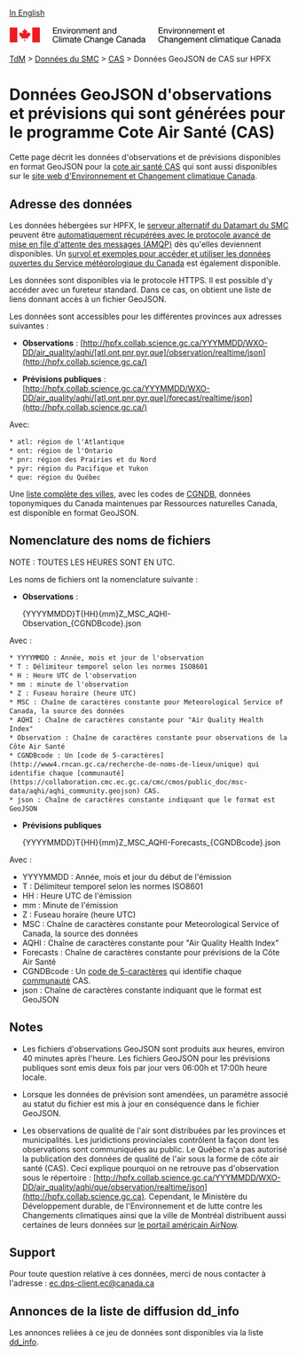 [In English](readme_aqhi-hpfxjson_en.md)

![ECCC logo](../../img_eccc-logo.png)

[TdM](../../readme_fr.md) > [Données du SMC](../readme_fr.md) > [CAS](readme_aqhi_fr.md) > Données GeoJSON de CAS sur HPFX

# Données GeoJSON d'observations et prévisions qui sont générées pour le programme Cote Air Santé (CAS)

Cette page décrit les données d'observations et de prévisions disponibles en format GeoJSON pour la [cote air santé CAS](readme_aqhi_fr.md) qui sont aussi disponibles sur le [site web d'Environnement et Changement climatique Canada](https://meteo.gc.ca/airquality/pages/index_f.html). 

## Adresse des données 

Les données hébergées sur HPFX, le [serveur alternatif du Datamart du SMC](../../msc-datamart/readme_fr) peuvent être [automatiquement récupérées avec le protocole avancé de mise en file d'attente des messages (AMQP)](../../msc-datamart/amqp_fr.md) dès qu'elles deviennent disponibles. Un [survol et exemples pour accéder et utiliser les données ouvertes du Service météorologique du Canada](../../usage/readme_fr.md) est également disponible.

Les données sont disponibles via le protocole HTTPS. Il est possible d’y accéder avec un fureteur standard. Dans ce cas, on obtient une liste de liens donnant accès à un fichier GeoJSON.

Les données sont accessibles pour les différentes provinces aux adresses suivantes :

* __Observations__ : [http://hpfx.collab.science.gc.ca/YYYMMDD/WXO-DD/air_quality/aqhi/[atl,ont,pnr,pyr,que]/observation/realtime/json](http://hpfx.collab.science.gc.ca/)
    
* __Prévisions publiques__ : [http://hpfx.collab.science.gc.ca/YYYMMDD/WXO-DD/air_quality/aqhi/[atl,ont,pnr,pyr,que]/forecast/realtime/json](http://hpfx.collab.science.gc.ca/)

Avec:

    * atl: région de l'Atlantique
    * ont: région de l'Ontario
    * pnr: région des Prairies et du Nord
    * pyr: région du Pacifique et Yukon
    * que: région du Québec

Une [liste complète des villes](https://collaboration.cmc.ec.gc.ca/cmc/cmos/public_doc/msc-data/aqhi/aqhi_station.geojson), avec les codes de [CGNDB](http://www4.rncan.gc.ca/recherche-de-noms-de-lieux/unique), données toponymiques du Canada maintenues par Ressources naturelles Canada, est disponible en format GeoJSON.

## Nomenclature des noms de fichiers 

NOTE : TOUTES LES HEURES SONT EN UTC.

Les noms de fichiers ont la nomenclature suivante :

* __Observations__ :
       
    {YYYYMMDD}T{HH}{mm}Z_MSC_AQHI-Observation_{CGNDBcode}.json
    
Avec :

    * YYYYMMDD : Année, mois et jour de l'observation
    * T : Délimiteur temporel selon les normes ISO8601
    * H : Heure UTC de l'observation
    * mm : minute de l'observation
    * Z : Fuseau horaire (heure UTC)     
    * MSC : Chaîne de caractères constante pour Meteorological Service of Canada, la source des données 
    * AQHI : Chaîne de caractères constante pour "Air Quality Health Index"
    * Observation : Chaîne de caractères constante pour observations de la Côte Air Santé
    * CGNDBcode : Un [code de 5-caractères](http://www4.rncan.gc.ca/recherche-de-noms-de-lieux/unique) qui identifie chaque [communauté](https://collaboration.cmc.ec.gc.ca/cmc/cmos/public_doc/msc-data/aqhi/aqhi_community.geojson) CAS. 
    * json : Chaîne de caractères constante indiquant que le format est GeoJSON

* __Prévisions publiques__

    {YYYYMMDD}T{HH}{mm}Z_MSC_AQHI-Forecasts_{CGNDBcode}.json     
    
Avec :

* YYYYMMDD : Année, mois et jour du début de l'émission
* T : Délimiteur temporel selon les normes ISO8601
* HH : Heure UTC de l'émission  
* mm : Minute de l'émission
* Z : Fuseau horaire (heure UTC)
* MSC : Chaîne de caractères constante pour Meteorological Service of Canada, la source des données       
* AQHI : Chaîne de caractères constante pour "Air Quality Health Index"
* Forecasts : Chaîne de caractères constante pour prévisions de la Côte Air Santé
* CGNDBcode : Un [code de 5-caractères](http://www4.rncan.gc.ca/recherche-de-noms-de-lieux/unique) qui identifie chaque [communauté](https://collaboration.cmc.ec.gc.ca/cmc/cmos/public_doc/msc-data/aqhi/aqhi_community.geojson) CAS. 
* json : Chaîne de caractères constante indiquant que le format est GeoJSON

## Notes

* Les fichiers d'observations GeoJSON sont produits aux heures, environ 40 minutes après l'heure. Les fichiers GeoJSON pour les prévisions publiques sont emis deux fois par jour vers 06:00h et 17:00h heure locale.

* Lorsque les données de prévision sont amendées, un paramètre associé au statut du fichier est mis à jour en conséquence dans le fichier GeoJSON.

* Les observations de qualité de l'air sont distribuées par les provinces et municipalités. Les juridictions provinciales contrôlent la façon dont les observations sont communiquées au public. Le Québec n'a pas autorisé la publication des données de qualité de l'air sous la forme de côte air santé (CAS). Ceci explique pourquoi on ne retrouve pas d'observation sous le répertoire : [http://hpfx.collab.science.gc.ca/YYYMMDD/WXO-DD/air_quality/aqhi/que/observation/realtime/json](http://hpfx.collab.science.gc.ca). Cependant, le Ministère du Développement durable, de l'Environnement et de lutte contre les Changements climatiques ainsi que la ville de Montréal distribuent aussi certaines de leurs données sur [le portail américain AirNow](https://www.epa.gov/outdoor-air-quality-data/download-daily-data).

## Support

Pour toute question relative à ces données, merci de nous contacter à l'adresse : [ec.dps-client.ec@canada.ca](mailto:ec.dps-client.ec@canada.ca)

## Annonces de la liste de diffusion dd_info 

Les annonces reliées à ce jeu de données sont disponibles via la liste [dd_info](https://lists.ec.gc.ca/cgi-bin/mailman/listinfo/dd_info).
